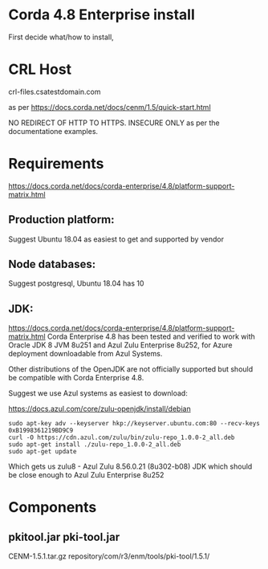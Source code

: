 # Corda 4.8 Enterprise install

First decide what/how to install, 

# CRL Host

crl-files.csatestdomain.com

as per https://docs.corda.net/docs/cenm/1.5/quick-start.html

NO REDIRECT OF HTTP TO HTTPS. INSECURE ONLY as per the documentatione examples.

# Requirements

https://docs.corda.net/docs/corda-enterprise/4.8/platform-support-matrix.html

## Production platform:
Suggest Ubuntu 18.04 as easiest to get and supported by vendor

## Node databases:
Suggest postgresql, Ubuntu 18.04  has 10

## JDK:
https://docs.corda.net/docs/corda-enterprise/4.8/platform-support-matrix.html
Corda Enterprise 4.8 has been tested and verified to work with Oracle JDK 8 JVM 8u251 and Azul Zulu Enterprise 8u252, for Azure deployment downloadable from Azul Systems.

Other distributions of the OpenJDK are not officially supported but should be compatible with Corda Enterprise 4.8.

Suggest we use Azul systems as easiest to download:

https://docs.azul.com/core/zulu-openjdk/install/debian

```
sudo apt-key adv --keyserver hkp://keyserver.ubuntu.com:80 --recv-keys 0xB1998361219BD9C9
curl -O https://cdn.azul.com/zulu/bin/zulu-repo_1.0.0-2_all.deb
sudo apt-get install ./zulu-repo_1.0.0-2_all.deb
sudo apt-get update
```

Which gets us zulu8 - Azul Zulu 8.56.0.21 (8u302-b08) JDK which should be close enough to Azul Zulu Enterprise 8u252

# Components

## pkitool.jar pki-tool.jar

CENM-1.5.1.tar.gz
repository/com/r3/enm/tools/pki-tool/1.5.1/

